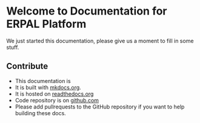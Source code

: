 # Welcome to Documentation for ERPAL Platform

We just started this documentation, please give us a moment to fill in some stuff.

## Contribute

* This documentation is 
* It is built with [mkdocs.org](http://mkdocs.org).
* It is hosted on [readthedocs.org](https://readthedocs.org)
* Code repository is on [github.com](https://github.com/brightsolutions/ERPAL-Platform-Docs)
* Please add pullrequests to the GitHub repository if you want to help building these docs.


